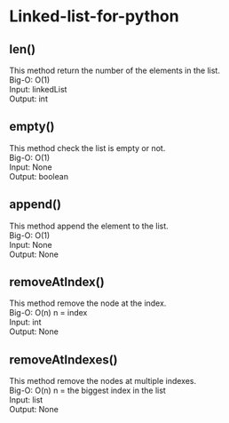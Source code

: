 # Linked-list-for-python
## len()
This method return the number of the elements in the list.<br />
Big-O: O(1)<br />
Input: linkedList<br />
Output: int<br />

## empty()
This method check the list is empty or not.<br />
Big-O: O(1)<br />
Input: None<br />
Output: boolean<br />

## append()
This method append the element to the list.<br />
Big-O: O(1)<br />
Input: None<br />
Output: None<br />

## removeAtIndex()
This method remove the node at the index.<br />
Big-O: O(n) n = index<br />
Input: int<br />
Output: None<br />

## removeAtIndexes()
This method remove the nodes at multiple indexes.<br />
Big-O: O(n) n = the biggest index in the list<br />
Input: list<br />
Output: None<br />
